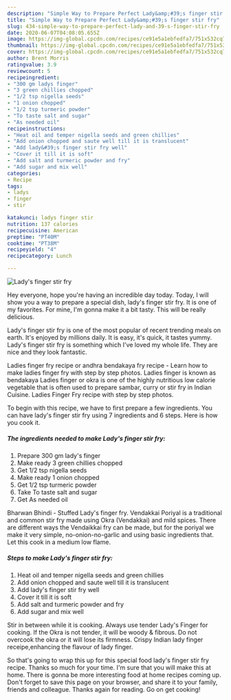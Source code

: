 ```yaml
---
description: "Simple Way to Prepare Perfect Lady&amp;#39;s finger stir fry"
title: "Simple Way to Prepare Perfect Lady&amp;#39;s finger stir fry"
slug: 434-simple-way-to-prepare-perfect-lady-and-39-s-finger-stir-fry
date: 2020-06-07T04:08:05.655Z
image: https://img-global.cpcdn.com/recipes/ce91e5a1ebfedfa7/751x532cq70/ladys-finger-stir-fry-recipe-main-photo.jpg
thumbnail: https://img-global.cpcdn.com/recipes/ce91e5a1ebfedfa7/751x532cq70/ladys-finger-stir-fry-recipe-main-photo.jpg
cover: https://img-global.cpcdn.com/recipes/ce91e5a1ebfedfa7/751x532cq70/ladys-finger-stir-fry-recipe-main-photo.jpg
author: Brent Morris
ratingvalue: 3.9
reviewcount: 5
recipeingredient:
- "300 gm ladys finger"
- "3 green chillies chopped"
- "1/2 tsp nigella seeds"
- "1 onion chopped"
- "1/2 tsp turmeric powder"
- "To taste salt and sugar"
- "As needed oil"
recipeinstructions:
- "Heat oil and temper nigella seeds and green chillies"
- "Add onion chopped and saute well till it is translucent"
- "Add lady&#39;s finger stir fry well"
- "Cover it till it is soft"
- "Add salt and turmeric powder and fry"
- "Add sugar and mix well"
categories:
- Recipe
tags:
- ladys
- finger
- stir

katakunci: ladys finger stir 
nutrition: 137 calories
recipecuisine: American
preptime: "PT40M"
cooktime: "PT38M"
recipeyield: "4"
recipecategory: Lunch

---
```



![Lady&#39;s finger stir fry](https://img-global.cpcdn.com/recipes/ce91e5a1ebfedfa7/751x532cq70/ladys-finger-stir-fry-recipe-main-photo.jpg)

Hey everyone, hope you're having an incredible day today. Today, I will show you a way to prepare a special dish, lady&#39;s finger stir fry. It is one of my favorites. For mine, I'm gonna make it a bit tasty. This will be really delicious.

Lady&#39;s finger stir fry is one of the most popular of recent trending meals on earth. It's enjoyed by millions daily. It is easy, it's quick, it tastes yummy. Lady&#39;s finger stir fry is something which I've loved my whole life. They are nice and they look fantastic.

Ladies finger fry recipe or andhra bendakaya fry recipe - Learn how to make ladies finger fry with step by step photos. Ladies finger is known as bendakaya Ladies finger or okra is one of the highly nutritious low calorie vegetable that is often used to prepare sambar, curry or stir fry in Indian Cuisine. Ladies Finger Fry recipe with step by step photos.


To begin with this recipe, we have to first prepare a few ingredients. You can have lady&#39;s finger stir fry using 7 ingredients and 6 steps. Here is how you cook it.

<!--inarticleads1-->

##### The ingredients needed to make Lady&#39;s finger stir fry:

1. Prepare 300 gm lady&#39;s finger
1. Make ready 3 green chillies chopped
1. Get 1/2 tsp nigella seeds
1. Make ready 1 onion chopped
1. Get 1/2 tsp turmeric powder
1. Take To taste salt and sugar
1. Get As needed oil


Bharwan Bhindi - Stuffed Lady&#39;s finger fry. Vendakkai Poriyal is a traditional and common stir fry made using Okra (Vendakkai) and mild spices. There are different ways the Vendaikkai fry can be made, but for the poriyal we make it very simple, no-onion-no-garlic and using basic ingredients that. Let this cook in a medium low flame. 

<!--inarticleads2-->

##### Steps to make Lady&#39;s finger stir fry:

1. Heat oil and temper nigella seeds and green chillies
1. Add onion chopped and saute well till it is translucent
1. Add lady&#39;s finger stir fry well
1. Cover it till it is soft
1. Add salt and turmeric powder and fry
1. Add sugar and mix well


Stir in between while it is cooking. Always use tender Lady&#39;s Finger for cooking. If the Okra is not tender, it will be woody &amp; fibrous. Do not overcook the okra or it will lose its firmness. Crispy Indian lady finger receipe,enhancing the flavour of lady finger. 

So that's going to wrap this up for this special food lady&#39;s finger stir fry recipe. Thanks so much for your time. I'm sure that you will make this at home. There is gonna be more interesting food at home recipes coming up. Don't forget to save this page on your browser, and share it to your family, friends and colleague. Thanks again for reading. Go on get cooking!
